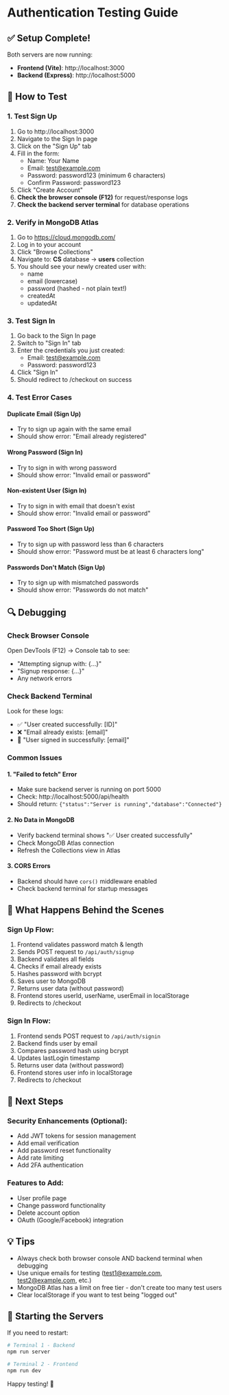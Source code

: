 # Authentication Testing Guide

## ✅ Setup Complete!

Both servers are now running:
- **Frontend (Vite)**: http://localhost:3000
- **Backend (Express)**: http://localhost:5000

## 🧪 How to Test

### 1. **Test Sign Up**
1. Go to http://localhost:3000
2. Navigate to the Sign In page
3. Click on the "Sign Up" tab
4. Fill in the form:
   - Name: Your Name
   - Email: test@example.com
   - Password: password123 (minimum 6 characters)
   - Confirm Password: password123
5. Click "Create Account"
6. **Check the browser console (F12)** for request/response logs
7. **Check the backend server terminal** for database operations

### 2. **Verify in MongoDB Atlas**
1. Go to https://cloud.mongodb.com/
2. Log in to your account
3. Click "Browse Collections"
4. Navigate to: **CS** database → **users** collection
5. You should see your newly created user with:
   - name
   - email (lowercase)
   - password (hashed - not plain text!)
   - createdAt
   - updatedAt

### 3. **Test Sign In**
1. Go back to the Sign In page
2. Switch to "Sign In" tab
3. Enter the credentials you just created:
   - Email: test@example.com
   - Password: password123
4. Click "Sign In"
5. Should redirect to /checkout on success

### 4. **Test Error Cases**

#### Duplicate Email (Sign Up)
- Try to sign up again with the same email
- Should show error: "Email already registered"

#### Wrong Password (Sign In)
- Try to sign in with wrong password
- Should show error: "Invalid email or password"

#### Non-existent User (Sign In)
- Try to sign in with email that doesn't exist
- Should show error: "Invalid email or password"

#### Password Too Short (Sign Up)
- Try to sign up with password less than 6 characters
- Should show error: "Password must be at least 6 characters long"

#### Passwords Don't Match (Sign Up)
- Try to sign up with mismatched passwords
- Should show error: "Passwords do not match"

## 🔍 Debugging

### Check Browser Console
Open DevTools (F12) → Console tab to see:
- "Attempting signup with: {...}"
- "Signup response: {...}"
- Any network errors

### Check Backend Terminal
Look for these logs:
- ✅ "User created successfully: [ID]"
- ❌ "Email already exists: [email]"
- 🔐 "User signed in successfully: [email]"

### Common Issues

#### 1. **"Failed to fetch" Error**
- Make sure backend server is running on port 5000
- Check: http://localhost:5000/api/health
- Should return: `{"status":"Server is running","database":"Connected"}`

#### 2. **No Data in MongoDB**
- Verify backend terminal shows "✅ User created successfully"
- Check MongoDB Atlas connection
- Refresh the Collections view in Atlas

#### 3. **CORS Errors**
- Backend should have `cors()` middleware enabled
- Check backend terminal for startup messages

## 📝 What Happens Behind the Scenes

### Sign Up Flow:
1. Frontend validates password match & length
2. Sends POST request to `/api/auth/signup`
3. Backend validates all fields
4. Checks if email already exists
5. Hashes password with bcrypt
6. Saves user to MongoDB
7. Returns user data (without password)
8. Frontend stores userId, userName, userEmail in localStorage
9. Redirects to /checkout

### Sign In Flow:
1. Frontend sends POST request to `/api/auth/signin`
2. Backend finds user by email
3. Compares password hash using bcrypt
4. Updates lastLogin timestamp
5. Returns user data (without password)
6. Frontend stores user info in localStorage
7. Redirects to /checkout

## 🎯 Next Steps

### Security Enhancements (Optional):
- Add JWT tokens for session management
- Add email verification
- Add password reset functionality
- Add rate limiting
- Add 2FA authentication

### Features to Add:
- User profile page
- Change password functionality
- Delete account option
- OAuth (Google/Facebook) integration

## 💡 Tips

- Always check both browser console AND backend terminal when debugging
- Use unique emails for testing (test1@example.com, test2@example.com, etc.)
- MongoDB Atlas has a limit on free tier - don't create too many test users
- Clear localStorage if you want to test being "logged out"

## 🚀 Starting the Servers

If you need to restart:

```bash
# Terminal 1 - Backend
npm run server

# Terminal 2 - Frontend  
npm run dev
```

Happy testing! 🎉
